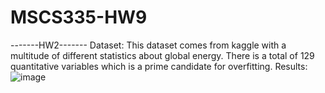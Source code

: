 # MSCS335-HW9
-------HW2-------
Dataset: 
This dataset comes from kaggle with a multitude of different statistics about global energy. There is a total of 129 quantitative variables which is a prime candidate for overfitting. 
Results: ![image](https://github.com/user-attachments/assets/0b639edf-3068-4082-ab23-f08d9af3d898)
